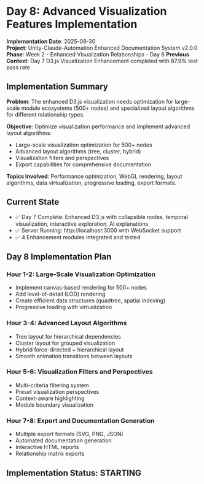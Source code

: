 # Day 8: Advanced Visualization Features Implementation
**Implementation Date**: 2025-08-30  
**Project**: Unity-Claude-Automation Enhanced Documentation System v2.0.0
**Phase**: Week 2 - Enhanced Visualization Relationships - Day 8
**Previous Context**: Day 7 D3.js Visualization Enhancement completed with 87.9% test pass rate

## Implementation Summary

**Problem**: The enhanced D3.js visualization needs optimization for large-scale module ecosystems (500+ nodes) and specialized layout algorithms for different relationship types.

**Objective**: Optimize visualization performance and implement advanced layout algorithms:
- Large-scale visualization optimization for 500+ nodes
- Advanced layout algorithms (tree, cluster, hybrid)
- Visualization filters and perspectives
- Export capabilities for comprehensive documentation

**Topics Involved**: Performance optimization, WebGL rendering, layout algorithms, data virtualization, progressive loading, export formats.

## Current State
- ✅ Day 7 Complete: Enhanced D3.js with collapsible nodes, temporal visualization, interactive exploration, AI explanations
- ✅ Server Running: http://localhost:3000 with WebSocket support
- ✅ 4 Enhancement modules integrated and tested

## Day 8 Implementation Plan

### Hour 1-2: Large-Scale Visualization Optimization
- Implement canvas-based rendering for 500+ nodes
- Add level-of-detail (LOD) rendering
- Create efficient data structures (quadtree, spatial indexing)
- Progressive loading with virtualization

### Hour 3-4: Advanced Layout Algorithms  
- Tree layout for hierarchical dependencies
- Cluster layout for grouped visualization
- Hybrid force-directed + hierarchical layout
- Smooth animation transitions between layouts

### Hour 5-6: Visualization Filters and Perspectives
- Multi-criteria filtering system
- Preset visualization perspectives
- Context-aware highlighting
- Module boundary visualization

### Hour 7-8: Export and Documentation Generation
- Multiple export formats (SVG, PNG, JSON)
- Automated documentation generation
- Interactive HTML reports
- Relationship matrix exports

## Implementation Status: STARTING